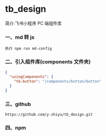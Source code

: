 # tb_design

简介:飞书小程序 PC 端组件库

### 一、md 转 js

    执行 npm run md-config

### 二、引入组件库(components 文件夹)

```json
{
  "usingComponents": {
    "tb-button": "/components/button/button"
  }
}
```

### 三、github
    https://github.com/y-zhiyu/tb_design.git
    

### 四、npm
